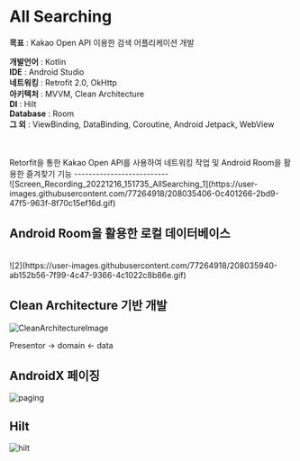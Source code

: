 # All Searching

**목표** : Kakao Open API 이용한 검색 어플리케이션 개발 


**개발언어** : Kotlin </br>
**IDE** : Android Studio </br>
**네트워킹** : Retrofit 2.0, OkHttp </br>
**아키텍처** : MVVM, Clean Architecture </br>
**DI** : Hilt </br>
**Database** : Room </br>
**그 외** : ViewBinding, DataBinding, Coroutine, Android Jetpack, WebView </br>

</br>


</br>
Retorfit을 통한 Kakao Open API를 사용하여 네트워킹 작업 및 Android Room을 활용한 즐겨찾기 기능
--------------------------
</br>
![Screen_Recording_20221216_151735_AllSearching_1](https://user-images.githubusercontent.com/77264918/208035406-0c401266-2bd9-47f5-963f-8f70c15ef16d.gif)
</br>


Android Room을 활용한 로컬 데이터베이스 
--------------------------
</br>
![2](https://user-images.githubusercontent.com/77264918/208035940-ab152b56-7f99-4c47-9366-4c1022c8b86e.gif)
</br>






Clean Architecture 기반 개발
--------------------------
![CleanArchitectureImage](https://user-images.githubusercontent.com/77264918/206121269-d2eff147-1af3-4cc2-bda4-5169f6f076f3.jpeg)

Presentor -> domain <- data

AndroidX 페이징
--------------------------

![paging](https://user-images.githubusercontent.com/77264918/206464648-2f4980fc-e144-4590-a3cb-27e97813be2d.png)


Hilt
--------------------------
![hilt](https://user-images.githubusercontent.com/77264918/206464948-04f9fd8b-84bc-468b-9644-df6c53e3c5de.png)
